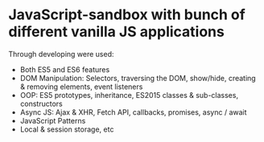 # JavaScript-sandbox with bunch of different vanilla JS applications
Through developing were used: 
- Both ES5 and ES6 features
- DOM Manipulation: Selectors, traversing the DOM, show/hide, creating & removing elements, event listeners
- OOP: ES5 prototypes, inheritance, ES2015 classes & sub-classes, constructors
- Async JS: Ajax & XHR, Fetch API, callbacks, promises, async / await
- JavaScript Patterns
- Local & session storage, etc

